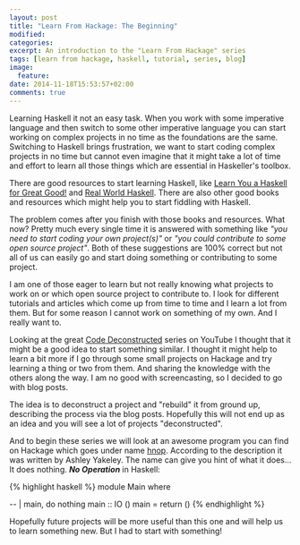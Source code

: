 ```yaml
---
layout: post
title: "Learn From Hackage: The Beginning"
modified:
categories: 
excerpt: An introduction to the "Learn From Hackage" series
tags: [learn from hackage, haskell, tutorial, series, blog]
image:
  feature:
date: 2014-11-18T15:53:57+02:00
comments: true
---
```


Learning Haskell it not an easy task. When you work with some imperative language and then switch to some other imperative language you can start working on complex projects in no time as the foundations are the same. Switching to Haskell brings frustration, we want to start coding complex projects in no time but cannot even imagine that it might take a lot of time and effort to learn all those things which are essential in Haskeller's toolbox.

There are good resources to start learning Haskell, like [Learn You a Haskell for Great Good!](http://learnyouahaskell.com/) and [Real World Haskell](http://book.realworldhaskell.org/). There are also other good books and resources which might help you to start fiddling with Haskell.

The problem comes after you finish with those books and resources. What now?  Pretty much every single time it is answered with something like *"you need to start coding your own project(s)"* or *"you could contribute to some open source project"*. Both of these suggestions are 100% correct but not all of us can easily go and start doing something or contributing to some project.

I am one of those eager to learn but not really knowing what projects to work on or which open source project to contribute to. I look for different tutorials and articles which come up from time to time and I learn a lot from them. But for some reason I cannot work on something of my own. And I really want to.  

Looking at the great [Code Deconstructed](https://www.youtube.com/watch?v=FEFETKhhq8w&list=PLxj9UAX4Em-IBXkvcC3MycLlcxyoi7v8B) series on YouTube I thought that it might be a good idea to start something similar. I thought it might help to learn a bit more if I go through some small projects on Hackage and try learning a thing or two from them. And sharing the knowledge with the others along the way. I am no good with screencasting, so I decided to go with blog posts.

The idea is to deconstruct a project and "rebuild" it from ground up, describing the process via the blog posts. Hopefully this will not end up as an idea and you will see a lot of projects "deconstructed".

And to begin these series we will look at an awesome program you can find on Hackage which goes under name [hnop](http://hackage.haskell.org/package/hnop).  According to the description it was written by Ashley Yakeley.  The name can give you hint of what it does... It does nothing. ***No Operation*** in Haskell: 

{% highlight haskell %}
module Main where

-- | main, do nothing
main :: IO ()
main = return ()
{% endhighlight %}

Hopefully future projects will be more useful than this one and will help us to learn something new. But I had to start with something!
